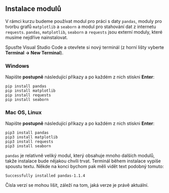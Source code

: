## Instalace modulů

V rámci kurzu budeme používat modul pro práci s daty `pandas`, moduly pro tvorbu grafů `matplotlib` a `seaborn` a modul pro stahování dat z internetu `requests`. `pandas`, `matplotlib`, `seaborn` a `requests` jsou externí moduly, které musíme nejdříve nainstalovat.

Spusťte Visual Studio Code a otevřete si nový terminál (z horní lišty vyberte **Terminal → New Terminal**).

### Windows
Napište **postupně** následující příkazy a po každém z nich stiskni **Enter**:

```shell
pip install pandas
pip install matplotlib
pip install requests
pip install seaborn
```

### Mac OS, Linux
Napište **postupně** následující příkazy a po každém z nich stiskni **Enter**:

```shell
pip3 install pandas
pip3 install matplotlib
pip3 install requests
pip3 install seaborn
```

`pandas` je relativně veliký modul, který obsahuje mnoho dalších modulů, takže instalace bude nějakou chvíli trvat. Terminál během instalace vypíše spoustu textu. Někde na konci bychom pak měli vidět text podobný tomuto:

```shell
Successfully installed pandas-1.1.4
```

Čísla verzí se mohou lišit, záleží na tom, jaká verze je právě aktuální.
